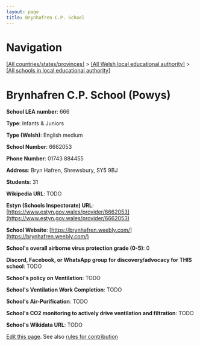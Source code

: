 ```yaml
---
layout: page
title: Brynhafren C.P. School
---
```

# Navigation

[[All countries/states/provinces]](../../..) > [[All Welsh local educational authority]](../..) > [[All schools in local educational authority]](..)

# Brynhafren C.P. School (Powys)

**School LEA number**: 666

**Type**: Infants & Juniors

**Type (Welsh)**: English medium

**School Number**: 6662053

**Phone Number**: 01743 884455

**Address**: Bryn Hafren, Shrewsbury, SY5 9BJ

**Students**: 31

**Wikipedia URL**: TODO

**Estyn (Schools Inspectorate) URL**: [https://www.estyn.gov.wales/provider/6662053](https://www.estyn.gov.wales/provider/6662053)

**School Website**: [https://brynhafren.weebly.com/](https://brynhafren.weebly.com/)

**School's overall airborne virus protection grade (0-5)**: 0

**Discord, Facebook, or WhatsApp group for discovery/advocacy for THIS school**: TODO

**School's policy on Ventilation**: TODO

**School's Ventilation Work Completion**: TODO

**School's Air-Purification**: TODO

**School's CO2 monitoring to actively drive ventilation and filtration**: TODO

**School's Wikidata URL**: TODO




[Edit this page](https://github.com/VentilationProject/Wales/edit/prif/./Powys/Brynhafren_C.P._School.md). See also [rules for contribution](../../../contribution-rules/)